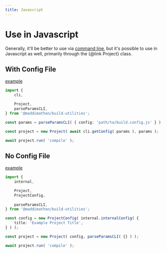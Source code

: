```yaml
---
title: Javascript
---
```


# Use in Javascript

Generally, it'll be better to use via [command line](./cli.md), but it's
possible to use in Javascript as well, primarily through the {@link Project}
class.


## With Config File

[example](../config.example-1.ts)

```ts
import {
    cli,

    Project,
    parseParamsCLI,
} from '@maddimathon/build-utilities';

const params = parseParamsCLI( { config: 'path/to/build.config.js' } );

const project = new Project( await cli.getConfig( params ), params );

await project.run( 'compile' );
```


## No Config File

[example](../config.example-2.ts)

```ts
import {
    internal,

    Project,
    ProjectConfig,
    
    parseParamsCLI,
} from '@maddimathon/build-utilities';

const config = new ProjectConfig( internal.internalConfig( {
    title: 'Example Project Title',
} ) );

const project = new Project( config, parseParamsCLI( {} ) );

await project.run( 'compile' );
```